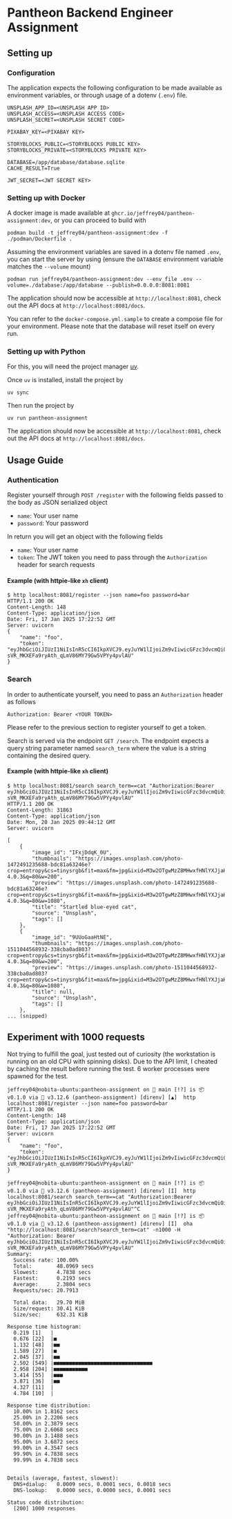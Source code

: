 # Pantheon Backend Engineer Assignment

## Setting up

### Configuration

The application expects the following configuration to be made available as environment variables, or through usage of a dotenv (`.env`) file.

```
UNSPLASH_APP_ID=<UNSPLASH APP ID>
UNSPLASH_ACCESS=<UNSPLASH ACCESS CODE>
UNSPLASH_SECRET=<UNSPLASH SECRET CODE>

PIXABAY_KEY=<PIXABAY KEY>

STORYBLOCKS_PUBLIC=<STORYBLOCKS PUBLIC KEY>
STORYBLOCKS_PRIVATE=<STORYBLOCKS PRIVATE KEY>

DATABASE=/app/database/database.sqlite
CACHE_RESULT=True

JWT_SECRET=<JWT SECRET KEY>
```

### Setting up with Docker

A docker image is made available at `ghcr.io/jeffrey04/pantheon-assignment:dev`, or you can proceed to build with

```
podman build -t jeffrey04/pantheon-assignment:dev -f ./podman/Dockerfile .
```

Assuming the environment variables are saved in a dotenv file named `.env`, you can start the server by using (ensure the `DATABASE` environment variable matches the `--volume` mount)

```
podman run jeffrey04/pantheon-assignment:dev --env_file .env --volume=./database:/app/database --publish=0.0.0.0:8081:8081
```

The application should now be accessible at `http://localhost:8081`, check out the API docs at `http://localhost:8081/docs`.

You can refer to the `docker-compose.yml.sample` to create a compose file for your environment. Please note that the database will reset itself on every run.


### Setting up with Python

For this, you will need the project manager [uv](https://github.com/astral-sh/uv).

Once `uv` is installed, install the project by

```
uv sync
```

Then run the project by

```
uv run pantheon-assignment
```

The application should now be accessible at `http://localhost:8081`, check out the API docs at `http://localhost:8081/docs`.


## Usage Guide

### Authentication

Register yourself through `POST /register` with the following fields passed to the body as JSON serialized object

* `name`: Your user name
* `password`: Your password

In return you will get an object with the following fields

* `name`: Your user name
* `token`: The JWT token you need to pass through the `Authorization` header for search requests

#### Example (with httpie-like `xh` client)

```
$ http localhost:8081/register --json name=foo password=bar
HTTP/1.1 200 OK
Content-Length: 148
Content-Type: application/json
Date: Fri, 17 Jan 2025 17:22:52 GMT
Server: uvicorn
{
    "name": "foo",
    "token": "eyJhbGciOiJIUzI1NiIsInR5cCI6IkpXVCJ9.eyJuYW1lIjoiZm9vIiwicGFzc3dvcmQiOiJiYXIifQ.k0-sVR_MKXEFa9ryAth_qLmV86MY79Gw5VPYy4pvlAU"
}
```


### Search

In order to authenticate yourself, you need to pass an `Authorization` header as follows

`Authorization: Bearer <YOUR TOKEN>`

Please refer to the previous section to register yourself to get a token.

Search is served via the endpoint `GET /search`. The endpoint expects a query string parameter named `search_term` where the value is a string containing the desired query.


#### Example (with httpie-like `xh` client)

```
$ http localhost:8081/search search_term==cat "Authorization:Bearer eyJhbGciOiJIUzI1NiIsInR5cCI6IkpXVCJ9.eyJuYW1lIjoiZm9vIiwicGFzc3dvcmQiOiJiYXIifQ.k0-sVR_MKXEFa9ryAth_qLmV86MY79Gw5VPYy4pvlAU"
HTTP/1.1 200 OK
Content-Length: 31863
Content-Type: application/json
Date: Mon, 20 Jan 2025 09:44:12 GMT
Server: uvicorn

[
    {
        "image_id": "IFxjDdqK_0U",
        "thumbnails": "https://images.unsplash.com/photo-1472491235688-bdc81a63246e?crop=entropy&cs=tinysrgb&fit=max&fm=jpg&ixid=M3w2OTgwMzZ8MHwxfHNlYXJjaHwxfHxjYXR8ZW58MHx8fHwxNzM3MzY2MjEzfDA&ixlib=rb-4.0.3&q=80&w=200",
        "preview": "https://images.unsplash.com/photo-1472491235688-bdc81a63246e?crop=entropy&cs=tinysrgb&fit=max&fm=jpg&ixid=M3w2OTgwMzZ8MHwxfHNlYXJjaHwxfHxjYXR8ZW58MHx8fHwxNzM3MzY2MjEzfDA&ixlib=rb-4.0.3&q=80&w=1080",
        "title": "Startled blue-eyed cat",
        "source": "Unsplash",
        "tags": []
    },
    {
        "image_id": "9UUoGaaHtNE",
        "thumbnails": "https://images.unsplash.com/photo-1511044568932-338cba0ad803?crop=entropy&cs=tinysrgb&fit=max&fm=jpg&ixid=M3w2OTgwMzZ8MHwxfHNlYXJjaHwyfHxjYXR8ZW58MHx8fHwxNzM3MzY2MjEzfDA&ixlib=rb-4.0.3&q=80&w=200",
        "preview": "https://images.unsplash.com/photo-1511044568932-338cba0ad803?crop=entropy&cs=tinysrgb&fit=max&fm=jpg&ixid=M3w2OTgwMzZ8MHwxfHNlYXJjaHwyfHxjYXR8ZW58MHx8fHwxNzM3MzY2MjEzfDA&ixlib=rb-4.0.3&q=80&w=1080",
        "title": null,
        "source": "Unsplash",
        "tags": []
    },
... (snipped)
```

## Experiment with 1000 requests

Not trying to fulfill the goal, just tested out of curiosity (the workstation is running on an old CPU with spinning disks). Due to the API limit, I cheated by caching the result before running the test. 6 worker processes were spawned for the test.

```
jeffrey04@nobita-ubuntu:pantheon-assignment on  main [!?] is 📦 v0.1.0 via 🐍 v3.12.6 (pantheon-assignment) [direnv] [▲]  http localhost:8081/register --json name=foo password=bar
HTTP/1.1 200 OK
Content-Length: 148
Content-Type: application/json
Date: Fri, 17 Jan 2025 17:22:52 GMT
Server: uvicorn
{
    "name": "foo",
    "token": "eyJhbGciOiJIUzI1NiIsInR5cCI6IkpXVCJ9.eyJuYW1lIjoiZm9vIiwicGFzc3dvcmQiOiJiYXIifQ.k0-sVR_MKXEFa9ryAth_qLmV86MY79Gw5VPYy4pvlAU"
}

jeffrey04@nobita-ubuntu:pantheon-assignment on  main [!?] is 📦 v0.1.0 via 🐍 v3.12.6 (pantheon-assignment) [direnv] [I]  http localhost:8081/search search_term==cat "Authorization:Bearer eyJhbGciOiJIUzI1NiIsInR5cCI6IkpXVCJ9.eyJuYW1lIjoiZm9vIiwicGFzc3dvcmQiOiJiYXIifQ.k0-sVR_MKXEFa9ryAth_qLmV86MY79Gw5VPYy4pvlAU"^C
jeffrey04@nobita-ubuntu:pantheon-assignment on  main [!?] is 📦 v0.1.0 via 🐍 v3.12.6 (pantheon-assignment) [direnv] [I]  oha "http://localhost:8081/search?search_term=cat" -n1000 -H "Authorization: Bearer eyJhbGciOiJIUzI1NiIsInR5cCI6IkpXVCJ9.eyJuYW1lIjoiZm9vIiwicGFzc3dvcmQiOiJiYXIifQ.k0-sVR_MKXEFa9ryAth_qLmV86MY79Gw5VPYy4pvlAU"
Summary:
  Success rate: 100.00%
  Total:        48.0969 secs
  Slowest:      4.7838 secs
  Fastest:      0.2193 secs
  Average:      2.3804 secs
  Requests/sec: 20.7913

  Total data:   29.70 MiB
  Size/request: 30.41 KiB
  Size/sec:     632.31 KiB

Response time histogram:
  0.219 [1]   |
  0.676 [22]  |■
  1.132 [48]  |■■
  1.589 [27]  |■
  2.045 [37]  |■■
  2.502 [549] |■■■■■■■■■■■■■■■■■■■■■■■■■■■■■■■■
  2.958 [204] |■■■■■■■■■■■
  3.414 [55]  |■■■
  3.871 [36]  |■■
  4.327 [11]  |
  4.784 [10]  |

Response time distribution:
  10.00% in 1.8162 secs
  25.00% in 2.2206 secs
  50.00% in 2.3879 secs
  75.00% in 2.6068 secs
  90.00% in 3.1488 secs
  95.00% in 3.6872 secs
  99.00% in 4.3547 secs
  99.90% in 4.7838 secs
  99.99% in 4.7838 secs


Details (average, fastest, slowest):
  DNS+dialup:   0.0009 secs, 0.0001 secs, 0.0018 secs
  DNS-lookup:   0.0000 secs, 0.0000 secs, 0.0001 secs

Status code distribution:
  [200] 1000 responses
```
